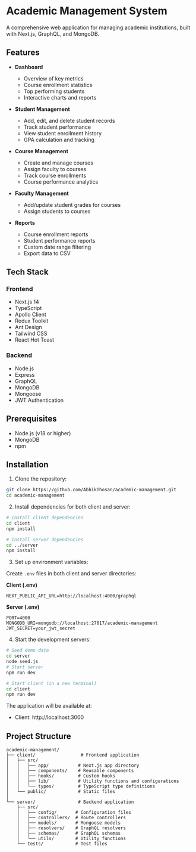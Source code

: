 # Academic Management System

A comprehensive web application for managing academic institutions, built with Next.js, GraphQL, and MongoDB.

## Features

- **Dashboard**

  - Overview of key metrics
  - Course enrollment statistics
  - Top performing students
  - Interactive charts and reports

- **Student Management**

  - Add, edit, and delete student records
  - Track student performance
  - View student enrollment history
  - GPA calculation and tracking

- **Course Management**

  - Create and manage courses
  - Assign faculty to courses
  - Track course enrollments
  - Course performance analytics

- **Faculty Management**

  - Add/update student grades for courses
  - Assign students to courses

- **Reports**
  - Course enrollment reports
  - Student performance reports
  - Custom date range filtering
  - Export data to CSV

## Tech Stack

### Frontend

- Next.js 14
- TypeScript
- Apollo Client
- Redux Toolkit
- Ant Design
- Tailwind CSS
- React Hot Toast

### Backend

- Node.js
- Express
- GraphQL
- MongoDB
- Mongoose
- JWT Authentication

## Prerequisites

- Node.js (v18 or higher)
- MongoDB
- npm

## Installation

1. Clone the repository:

```bash
git clone https://github.com/AbhikThosan/academic-management.git
cd academic-management
```

2. Install dependencies for both client and server:

```bash
# Install client dependencies
cd client
npm install

# Install server dependencies
cd ../server
npm install
```

3. Set up environment variables:

Create `.env` files in both client and server directories:

**Client (.env)**

```env
NEXT_PUBLIC_API_URL=http://localhost:4000/graphql
```

**Server (.env)**

```env
PORT=4000
MONGODB_URI=mongodb://localhost:27017/academic-management
JWT_SECRET=your_jwt_secret
```

4. Start the development servers:

```bash
# Seed demo data
cd server
node seed.js
# Start server
npm run dev

# Start client (in a new terminal)
cd client
npm run dev
```

The application will be available at:

- Client: http://localhost:3000

## Project Structure

```
academic-management/
├── client/                 # Frontend application
│   ├── src/
│   │   ├── app/           # Next.js app directory
│   │   ├── components/    # Reusable components
│   │   ├── hooks/         # Custom hooks
│   │   ├── lib/           # Utility functions and configurations
│   │   └── types/         # TypeScript type definitions
│   └── public/            # Static files
│
└── server/                # Backend application
    ├── src/
    │   ├── config/       # Configuration files
    │   ├── controllers/  # Route controllers
    │   ├── models/       # Mongoose models
    │   ├── resolvers/    # GraphQL resolvers
    │   ├── schemas/      # GraphQL schemas
    │   └── utils/        # Utility functions
    └── tests/            # Test files
```

